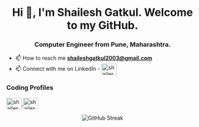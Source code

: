 <h1 align="center">Hi 👋, I'm Shailesh Gatkul. Welcome to my GitHub.</h1>
<h3 align="center">Computer Engineer from Pune, Maharashtra.</h3>

- 📫 How to reach me **shaileshgatkul2003@gmail.com**
- 📫 Connect with me on LinkedIn -
  <a href="https://www.linkedin.com/in/shailesh-gatkul/" target="_blank">
    <img align="center" src="https://raw.githubusercontent.com/rahuldkjain/github-profile-readme-generator/master/src/images/icons/Social/linked-in-alt.svg" alt="shailesh-gatkul" height="30" width="40" />
  </a>

<h3 align="left">Coding Profiles</h3>

<a href="https://www.hackerrank.com/profile/shaileshgatkul21" target="blank">
  <img align="center" src="https://raw.githubusercontent.com/rahuldkjain/github-profile-readme-generator/master/src/images/icons/Social/hackerrank.svg" alt="shaileshgatkul21" height="30" width="40" />
</a>
<a href="https://www.geeksforgeeks.org/user/shaileshgatkul13/" target="blank">
  <img align="center" src="https://raw.githubusercontent.com/rahuldkjain/github-profile-readme-generator/master/src/images/icons/Social/geeks-for-geeks.svg" alt="shaileshgatkul13" height="30" width="40" />
</a>

<p align="center">
  <img src="https://github-readme-streak-stats.herokuapp.com/?user=shailesh161&hide_border=true&theme=default" alt="GitHub Streak" />
</p>
